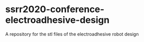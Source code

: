 # ssrr2020-conference-electroadhesive-design
A repository for the stl files of the electroadhesive robot design 
